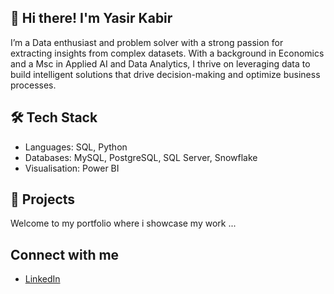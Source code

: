 ## 👋 Hi there! I'm Yasir Kabir 
I’m a Data enthusiast and problem solver with a strong passion for extracting insights from complex datasets. With a background in Economics and a Msc in Applied AI and Data Analytics, I thrive on leveraging data to build intelligent solutions that drive decision-making and optimize business processes.

## 🛠️ Tech Stack
- Languages: SQL, Python
- Databases: MySQL, PostgreSQL, SQL Server, Snowflake
- Visualisation: Power BI

## 📂 Projects
Welcome to my portfolio where i showcase my work ...

## Connect with me
- [LinkedIn](https://www.linkedin.com/in/yasir-kabir/)
  
